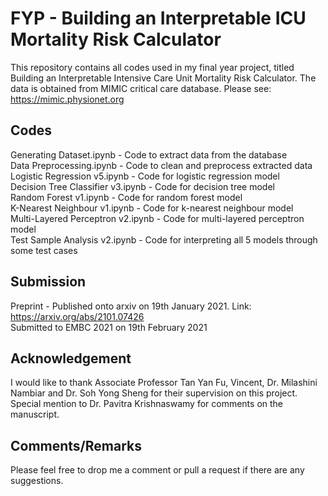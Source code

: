 # FYP - Building an Interpretable ICU Mortality Risk Calculator
This repository contains all codes used in my final year project, titled Building an Interpretable Intensive Care Unit Mortality Risk Calculator.
The data is obtained from MIMIC critical care database. Please see: https://mimic.physionet.org

## Codes
Generating Dataset.ipynb - Code to extract data from the database  
Data Preprocessing.ipynb - Code to clean and preprocess extracted data  
Logistic Regression v5.ipynb - Code for logistic regression model  
Decision Tree Classifier v3.ipynb - Code for decision tree model  
Random Forest v1.ipynb - Code for random forest model  
K-Nearest Neighbour v1.ipynb - Code for k-nearest neighbour model  
Multi-Layered Perceptron v2.ipynb - Code for multi-layered perceptron model  
Test Sample Analysis v2.ipynb - Code for interpreting all 5 models through some test cases

## Submission
Preprint - Published onto arxiv on 19th January 2021. Link: https://arxiv.org/abs/2101.07426  
Submitted to EMBC 2021 on 19th February 2021

## Acknowledgement
I would like to thank Associate Professor Tan Yan Fu, Vincent, Dr. Milashini Nambiar and Dr. Soh Yong Sheng for their supervision on this project. Special mention to Dr. Pavitra Krishnaswamy for comments on the manuscript.

## Comments/Remarks
Please feel free to drop me a comment or pull a request if there are any suggestions.
